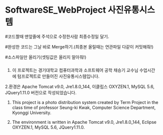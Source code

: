 # SoftwareSE_WebProject 사진유통시스템


#코드짤때 맨앞줄에 주석으로 수정한사람 최종수정일 달기.

#완성한 코드는 그날 바로 Merge하기.(최종본 올릴때는 연관파일 다같이 커밋해줘!)

#소스파일만 올리기(셋팅값은 올리지 말아줘!)

###
1. 이 프로젝트는 경기대학교 컴퓨터과학과 소프트웨어 공학 채승기 교수님 수업시간에 텀프로젝트로 만들어진 사진유통시스템입니다.

2.환경은 Apache Tomcat v9.0, Jre1.8.0_144, 이클립스 OXYZEN.1, MySQL 5.6, JQuery1.11.0 버전으로 작성되었습니다.

1. This project is a photo distribution system created by Term Project in the class time of professor Seung-ki Kwak, Computer Science Department, Kyonggi University.

2. The environment is written in Apache Tomcat v9.0, Jre1.8.0_144, Eclipse OXYZEN.1, MySQL 5.6, JQuery1.11.0.
